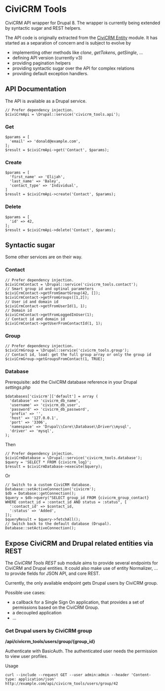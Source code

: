# CiviCRM Tools

CiviCRM API wrapper for Drupal 8.
The wrapper is currently being extended by syntactic sugar and REST helpers.

The API code is originally extracted from the 
[CiviCRM Entity](http://drupal.org/project/civicrm_entity) module.
It has started as a separation of concern and is subject to evolve by  
- implementing other methods like _clone_, _getTokens_, _getSingle_, ...
- defining API version (currently v3)
- providing pagination helpers
- providing syntactic sugar over the API for complex relations
- providing default exception handlers.

## API Documentation

The API is available as a Drupal service.

```
// Prefer dependency injection.
$civiCrmApi = \Drupal::service('civicrm_tools.api');
```

### Get 

```
$params = [
  'email' => 'donald@example.com',
];
$result = $civiCrmApi->get('Contact', $params);
```

### Create

```
$params = [
  'first_name' => 'Elijah',
  'last_name' => 'Baley',
  'contact_type' => 'Individual',
]
$result = $civiCrmApi->create('Contact', $params);
```

### Delete

```
$params = [
  'id' => 42,
];
$result = $civiCrmApi->delete('Contact', $params);
```

## Syntactic sugar

Some other services are on their way.

### Contact

```
// Prefer dependency injection.
$civiCrmContact = \Drupal::service('civicrm_tools.contact');
// Smart group id and optinal parameters
$civiCrmContact->getFromSmartGroup(42, []);
$civiCrmContact->getFromGroups([1,2]);
// User id and domain id
$civiCrmContact->getFromUserId(1, 1);
// Domain id
$civiCrmContact->getFromLoggedInUser(1);
// Contact id and domain id
$civiCrmContact->getUserFromContactId(1, 1);
```

### Group

```
// Prefer dependency injection.
$civiCrmGroup = \Drupal::service('civicrm_tools.group');
// Contact id, load: get the full group array or only the group id
$civiCrmGroup->getGroupsFromContact(1, TRUE);
```

### Database

Prerequisite: add the CiviCRM database reference in your Drupal _settings.php_

```
$databases['civicrm']['default'] = array (
  'database' => 'civicrm_db_name',
  'username' => 'civicrm_db_user',
  'password' => 'civicrm_db_password',
  'prefix' => '',
  'host' => '127.0.0.1',
  'port' => '3306',
  'namespace' => 'Drupal\\Core\\Database\\Driver\\mysql',
  'driver' => 'mysql',
);
```

Then

```
// Prefer dependency injection.
$civiCrmDatabase = \Drupal::service('civicrm_tools.database');
$query = 'SELECT * FROM {civicrm_log}';
$result = $civiCrmDatabase->execute($query);
```

Or

```
// Switch to a custom CiviCRM database.
Database::setActiveConnection('civicrm');
$db = Database::getConnection();
$query = $db->query("SELECT group_id FROM {civicrm_group_contact} WHERE contact_id = :contact_id AND status = :status", [
  ':contact_id' => $contact_id,
  ':status' => 'Added',
]);
$queryResult = $query->fetchAll();
// Switch back to the default database (Drupal).
Database::setActiveConnection();
```


## Expose CiviCRM and Drupal related entities via REST

The _CiviCRM Tools REST_ sub module aims to provide several endpoints for 
CiviCRM and Drupal entities.
It could also make use of entity Normalizer, ... to provide fields for JSON API, and core REST.

Currently, the only available endpoint gets Drupal users by CiviCRM group.

Possible use cases:

- a callback for a Single Sign On application, that provides a set of permissions based on the CiviCRM Group.
- a decoupled application
- ...

### Get Drupal users by CiviCRM group

**/api/civicrm_tools/users/group/{group_id}**

Authenticate with BasicAuth.
The authenticated user needs the permission to view user profiles.

Usage

```
curl --include --request GET --user admin:admin --header 'Content-type: application/json' http://example.com/api/civicrm_tools/users/group/42
```
